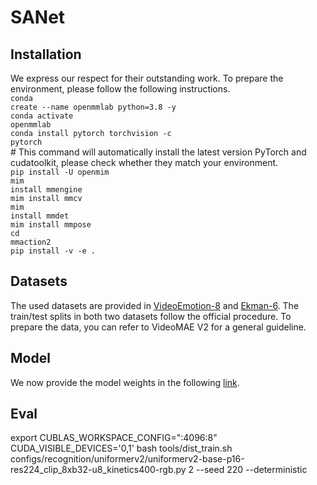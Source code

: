 # SANet
## Installation 
We express our respect for their outstanding work. To prepare the environment, please follow the following instructions.<br>
<code>conda create --name openmmlab python=3.8 -y</code><br>
<code>conda activate openmmlab</code><br>
<code>conda install pytorch torchvision -c pytorch</code> <br> # This command will automatically install the latest version PyTorch and cudatoolkit, please check whether they match your environment.<br>
<code>pip install -U openmim</code><br>
<code>mim install mmengine</code><br>
<code>mim install mmcv</code><br>
<code>mim install mmdet</code><br> 
<code>mim install mmpose</code><br>
<code>cd mmaction2</code><br>
<code>pip install -v -e .</code><br>
## Datasets
The used datasets are provided in [VideoEmotion-8](https://drive.google.com/drive/folders/0B5peJ1MHnIWGd3pFbzMyTG5BSGs?resourcekey=0-hZ1jo5t1hIauRpYhYIvWYA) and [Ekman-6](https://github.com/kittenish/Frame-Transformer-Network). The train/test splits in both two datasets follow the official procedure. To prepare the data, you can refer to VideoMAE V2 for a general guideline.
## Model
We now provide the model weights in the following [link](https://pan.baidu.com/s/1LjO4nqA0z4qMD-CvVtjAsw?pwd=CHOW).
## Eval
export CUBLAS_WORKSPACE_CONFIG=":4096:8"
CUDA_VISIBLE_DEVICES='0,1' bash tools/dist_train.sh configs/recognition/uniformerv2/uniformerv2-base-p16-res224_clip_8xb32-u8_kinetics400-rgb.py 2 --seed 220 --deterministic
